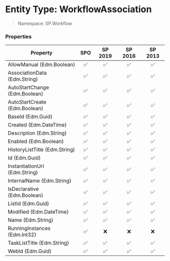 # Entity Type: WorkflowAssociation

> Namespace: SP.Workflow

### Properties

Property | SPO | SP 2019 | SP 2016 | SP 2013
----------|:---:|:-------:|:-------:|:-------:
AllowManual (Edm.Boolean) | ✅ | ✅ | ✅ | ✅
AssociationData (Edm.String) | ✅ | ✅ | ✅ | ✅
AutoStartChange (Edm.Boolean) | ✅ | ✅ | ✅ | ✅
AutoStartCreate (Edm.Boolean) | ✅ | ✅ | ✅ | ✅
BaseId (Edm.Guid) | ✅ | ✅ | ✅ | ✅
Created (Edm.DateTime) | ✅ | ✅ | ✅ | ✅
Description (Edm.String) | ✅ | ✅ | ✅ | ✅
Enabled (Edm.Boolean) | ✅ | ✅ | ✅ | ✅
HistoryListTitle (Edm.String) | ✅ | ✅ | ✅ | ✅
Id (Edm.Guid) | ✅ | ✅ | ✅ | ✅
InstantiationUrl (Edm.String) | ✅ | ✅ | ✅ | ✅
InternalName (Edm.String) | ✅ | ✅ | ✅ | ✅
IsDeclarative (Edm.Boolean) | ✅ | ✅ | ✅ | ✅
ListId (Edm.Guid) | ✅ | ✅ | ✅ | ✅
Modified (Edm.DateTime) | ✅ | ✅ | ✅ | ✅
Name (Edm.String) | ✅ | ✅ | ✅ | ✅
RunningInstances (Edm.Int32) | ✅ | ❌ | ❌ | ❌
TaskListTitle (Edm.String) | ✅ | ✅ | ✅ | ✅
WebId (Edm.Guid) | ✅ | ✅ | ✅ | ✅